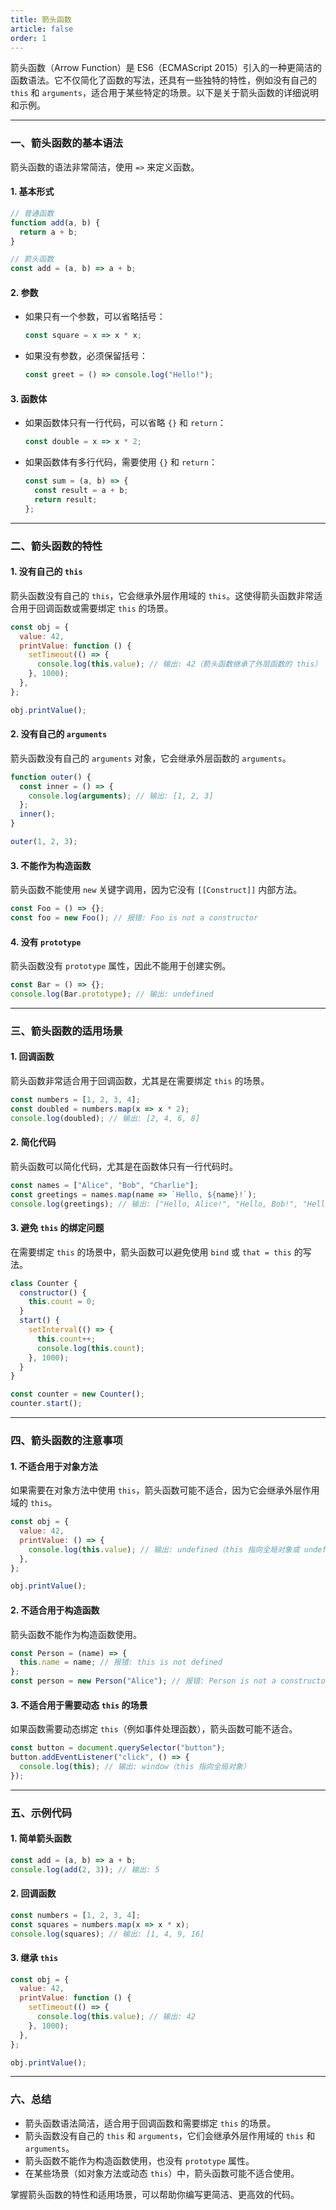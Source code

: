 ```yaml
---
title: 箭头函数
article: false
order: 1
---
```

箭头函数（Arrow Function）是 ES6（ECMAScript 2015）引入的一种更简洁的函数语法。它不仅简化了函数的写法，还具有一些独特的特性，例如没有自己的 `this` 和 `arguments`，适合用于某些特定的场景。以下是关于箭头函数的详细说明和示例。

---

### **一、箭头函数的基本语法**
箭头函数的语法非常简洁，使用 `=>` 来定义函数。

#### **1. 基本形式**
```javascript
// 普通函数
function add(a, b) {
  return a + b;
}

// 箭头函数
const add = (a, b) => a + b;
```

#### **2. 参数**
- 如果只有一个参数，可以省略括号：
  ```javascript
  const square = x => x * x;
  ```
- 如果没有参数，必须保留括号：
  ```javascript
  const greet = () => console.log("Hello!");
  ```

#### **3. 函数体**
- 如果函数体只有一行代码，可以省略 `{}` 和 `return`：
  ```javascript
  const double = x => x * 2;
  ```
- 如果函数体有多行代码，需要使用 `{}` 和 `return`：
  ```javascript
  const sum = (a, b) => {
    const result = a + b;
    return result;
  };
  ```

---

### **二、箭头函数的特性**
#### **1. 没有自己的 `this`**
箭头函数没有自己的 `this`，它会继承外层作用域的 `this`。这使得箭头函数非常适合用于回调函数或需要绑定 `this` 的场景。

```javascript
const obj = {
  value: 42,
  printValue: function () {
    setTimeout(() => {
      console.log(this.value); // 输出: 42（箭头函数继承了外层函数的 this）
    }, 1000);
  },
};

obj.printValue();
```

#### **2. 没有自己的 `arguments`**
箭头函数没有自己的 `arguments` 对象，它会继承外层函数的 `arguments`。

```javascript
function outer() {
  const inner = () => {
    console.log(arguments); // 输出: [1, 2, 3]
  };
  inner();
}

outer(1, 2, 3);
```

#### **3. 不能作为构造函数**
箭头函数不能使用 `new` 关键字调用，因为它没有 `[[Construct]]` 内部方法。

```javascript
const Foo = () => {};
const foo = new Foo(); // 报错: Foo is not a constructor
```

#### **4. 没有 `prototype`**
箭头函数没有 `prototype` 属性，因此不能用于创建实例。

```javascript
const Bar = () => {};
console.log(Bar.prototype); // 输出: undefined
```

---

### **三、箭头函数的适用场景**
#### **1. 回调函数**
箭头函数非常适合用于回调函数，尤其是在需要绑定 `this` 的场景。

```javascript
const numbers = [1, 2, 3, 4];
const doubled = numbers.map(x => x * 2);
console.log(doubled); // 输出: [2, 4, 6, 8]
```

#### **2. 简化代码**
箭头函数可以简化代码，尤其是在函数体只有一行代码时。

```javascript
const names = ["Alice", "Bob", "Charlie"];
const greetings = names.map(name => `Hello, ${name}!`);
console.log(greetings); // 输出: ["Hello, Alice!", "Hello, Bob!", "Hello, Charlie!"]
```

#### **3. 避免 `this` 的绑定问题**
在需要绑定 `this` 的场景中，箭头函数可以避免使用 `bind` 或 `that = this` 的写法。

```javascript
class Counter {
  constructor() {
    this.count = 0;
  }
  start() {
    setInterval(() => {
      this.count++;
      console.log(this.count);
    }, 1000);
  }
}

const counter = new Counter();
counter.start();
```

---

### **四、箭头函数的注意事项**
#### **1. 不适合用于对象方法**
如果需要在对象方法中使用 `this`，箭头函数可能不适合，因为它会继承外层作用域的 `this`。

```javascript
const obj = {
  value: 42,
  printValue: () => {
    console.log(this.value); // 输出: undefined（this 指向全局对象或 undefined）
  },
};

obj.printValue();
```

#### **2. 不适合用于构造函数**
箭头函数不能作为构造函数使用。

```javascript
const Person = (name) => {
  this.name = name; // 报错: this is not defined
};
const person = new Person("Alice"); // 报错: Person is not a constructor
```

#### **3. 不适合用于需要动态 `this` 的场景**
如果函数需要动态绑定 `this`（例如事件处理函数），箭头函数可能不适合。

```javascript
const button = document.querySelector("button");
button.addEventListener("click", () => {
  console.log(this); // 输出: window（this 指向全局对象）
});
```

---

### **五、示例代码**
#### **1. 简单箭头函数**
```javascript
const add = (a, b) => a + b;
console.log(add(2, 3)); // 输出: 5
```

#### **2. 回调函数**
```javascript
const numbers = [1, 2, 3, 4];
const squares = numbers.map(x => x * x);
console.log(squares); // 输出: [1, 4, 9, 16]
```

#### **3. 继承 `this`**
```javascript
const obj = {
  value: 42,
  printValue: function () {
    setTimeout(() => {
      console.log(this.value); // 输出: 42
    }, 1000);
  },
};

obj.printValue();
```

---

### **六、总结**
- 箭头函数语法简洁，适合用于回调函数和需要绑定 `this` 的场景。
- 箭头函数没有自己的 `this` 和 `arguments`，它们会继承外层作用域的 `this` 和 `arguments`。
- 箭头函数不能作为构造函数使用，也没有 `prototype` 属性。
- 在某些场景（如对象方法或动态 `this`）中，箭头函数可能不适合使用。

掌握箭头函数的特性和适用场景，可以帮助你编写更简洁、更高效的代码。
